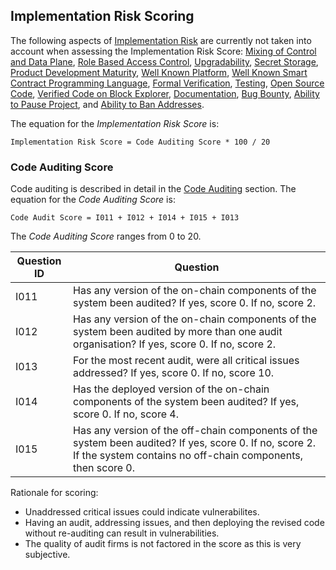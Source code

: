 ## Implementation Risk Scoring

The following aspects of [Implementation Risk](../20categories/30implementation/protocol-implementation-risk.md#protocol-implementation-risk) are currently not taken into account when assessing the Implementation Risk Score: 
[Mixing of Control and Data Plane](../20categories/30implementation/mixing-control-data-flow.md), 
[Role Based Access Control](../20categories/30implementation/access-control.md),
[Upgradability](../20categories/30implementation/upgrade.md),
[Secret Storage](../20categories/30implementation/secret-storage.md),
[Product Development Maturity](../20categories/30implementation/maturity.md),
[Well Known Platform](../20categories/30implementation/known-platform.md),
[Well Known Smart Contract Programming Language](../20categories/30implementation/known-language.md),
[Formal Verification](../20categories/30implementation/formal-verification.md),
[Testing](../20categories/30implementation/testing.md),
[Open Source Code](../20categories/30implementation/open-source.md),
[Verified Code on Block Explorer](../20categories/30implementation/verified-code.md),
[Documentation](../20categories/30implementation/documentation.md),
[Bug Bounty](../20categories/30implementation/bug-bounty.md),
[Ability to Pause Project](../20categories/30implementation/pause.md),
and 
[Ability to Ban Addresses](../20categories/30implementation/ban-address.md).


The equation for the *Implementation Risk Score* is:

```
Implementation Risk Score = Code Auditing Score * 100 / 20
```

### Code Auditing Score
Code auditing is described in detail in the [Code Auditing](../20categories/30implementation/audit.md) section. The equation for the *Code Auditing Score* is:

```
Code Audit Score = I011 + I012 + I014 + I015 + I013
```

The *Code Auditing Score* ranges from 0 to 20.


|Question ID  | Question                     |
|-------------|------------------------------|
| I011        | Has any version of the on-chain components of the system been audited? If yes, score 0. If no, score 2. |
| I012        | Has any version of the on-chain components of the system been audited by more than one audit organisation? If yes, score 0. If no, score 2. |
| I013        | For the most recent audit, were all critical issues addressed? If yes, score 0. If no, score 10. |
| I014        | Has the deployed version of the on-chain components of the system been audited? If yes, score 0. If no, score 4. |
| I015        | Has any version of the off-chain components of the system been audited? If yes, score 0. If no, score 2. If the system contains no off-chain components, then score 0. |

Rationale for scoring:

* Unaddressed critical issues could indicate vulnerabilites.
* Having an audit, addressing issues, and then deploying the revised code without re-auditing can result in vulnerabilities.
* The quality of audit firms is not factored in the score as this is very subjective. 


